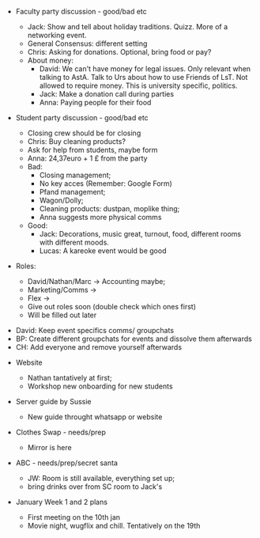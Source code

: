 
- Faculty party discussion - good/bad etc
	- Jack: Show and tell about holiday traditions. Quizz. More of a networking event.
	- General Consensus: different setting
	- Chris: Asking for donations. Optional, bring food or pay?
	- About money:
		- David: We can't have money for legal issues. Only relevant when talking to AstA. Talk to Urs about how to use Friends of LsT. Not allowed to require money. This is university specific, politics. 
		* Jack: Make a donation call during parties
		* Anna: Paying people for their food

- Student party discussion - good/bad etc
	- Closing crew should be for closing
	- Chris: Buy cleaning products?
	- Ask for help from students, maybe form
	- Anna: 24,37euro + 1 £ from the party
	- Bad: 
		- Closing management;
		- No key acces (Remember: Google Form)
		- Pfand management;
		- Wagon/Dolly;
		- Cleaning products: dustpan, moplike thing;
		- Anna suggests more physical comms
	- Good:
		- Jack: Decorations, music great, turnout, food, different rooms with different moods.
		- Lucas: A kareoke event would be good

- Roles:
	- David/Nathan/Marc -> Accounting maybe;
	- Marketing/Comms ->
	- Flex ->
	- Give out roles soon (double check which ones first)
    - Will be filled out later


* David:  Keep event specifics comms/ groupchats
* BP:  Create different groupchats for events and dissolve them afterwards
* CH: Add everyone and remove yourself afterwards

- Website
	- Nathan tantatively at first;
	- Workshop new onboarding for new students

- Server guide by Sussie
	- New guide throught whatsapp or website

- Clothes Swap - needs/prep
	- Mirror is here

- ABC - needs/prep/secret santa
	- JW: Room is still available, everything set up;
	- bring drinks over from SC room to Jack's

- January Week 1 and 2 plans
	- First meeting on the 10th jan
	- Movie night, wugflix and chill. Tentatively on the 19th

